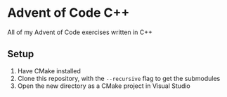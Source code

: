 Advent of Code C++
==================

All of my Advent of Code exercises written in C++

Setup
-----

1. Have CMake installed
2. Clone this repository, with the `--recursive` flag to get the submodules
3. Open the new directory as a CMake project in Visual Studio
